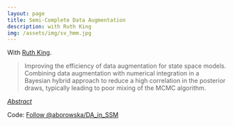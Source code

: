 ```yaml
---
layout: page
title: Semi-Complete Data Augmentation
description: with Ruth King
img: /assets/img/sv_hmm.jpg
---
```


<script type="text/javascript">
 function showhide(id) {
    var e = document.getElementById(id);
    e.style.display = (e.style.display == 'block') ? 'none' : 'block';
 }
</script>
   
With [Ruth King](http://www.maths.ed.ac.uk/~rking33/).

> Improving the efficiency of data augmentation for state space models. Combining data augmentation with numerical integration in a Bayesian hybrid approach to reduce a high correlation in the posterior draws, typically leading to poor mixing of the MCMC algorithm.

<i class="fa fa-sticky-note" aria-hidden="true"></i> <a href="javascript:showhide('scda')">_Abstract_</a>
<div id="scda" style="display:none;">
<p>  <span style="font-size:0.85em; text-align: justify;">
We present a novel method to improve the efficiency of data augmentation algorithms for state-space models. Data augmentation is a standard approach to perform Bayesian inference, which is able to fit any type of model via imputing all of the unknown states in the complete-data likelihood. However, due to often very high correlation this typically leads to poor mixing of the MCMC algorithm. We propose to circumvent this inefficiency by combining data augmentation with numerical integration in a Bayesian hybrid approach. The underlying idea is to combine the good aspects of both methods but removing the problems that arise. For data augmentation the problem is that of highly correlated unknown states; for numerical integration the problem is that of the curse of dimensionality. To this end, we utilise the structure of the unknown states which can be split into two types: auxiliary variables, which are imputed within the MCMC algorithm using data augmentation; and "integrable" states, which are numerically integrated out within the likelihood expression. The idea is to specify the unknown states in such a way that the algorithm is efficient. The proposed technique can be  applied to different types of problems including  estimation of the stochastic volatility for financial data or abundance estimation for ecological time series. </span> </p>
</div>

Code: <a class="github-button" href="https://github.com/aborowska/DA_in_SSM" data-size="large" aria-label="Follow @aborowska/DA_in_SSM on GitHub">Follow @aborowska/DA_in_SSM</a>